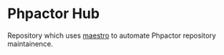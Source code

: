 Phpactor Hub
============

Repository which uses [maestro](https://github.com/dantleech/maestro2) to
automate Phpactor repository maintainence.

